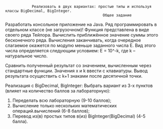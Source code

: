                Реализовать в двух вариантах: проcтые типы и используя классы BigDecimal, BigInteger.
                                                Общее задание
Разработать консольное приложение на Java.
Ряд программировать в отдельном классе (не загрузочном)!
Функция представлена в виде своего ряда Тейлора. Вычислить приближённое значение суммы этого бесконечного ряда. Вычисления заканчивать, когда очередное слагаемое окажется по модулю меньше заданного числа E. Вид этого числа определяется следующим условием: E = 10^-k, где k – натуральное число.

Сравнить полученный результат со значением, вычисленным через стандартные функции. Значения x и k ввести с клавиатуры.
Вывод результата осуществить с k+1 знаками после десятичной точки.

Реализация с BigDecimal, BigInteger:
Выбрать вариант из 3-х пунктов (влияет на количество баллов за лабораторную):
1. Переделать всю лабораторную (9-10 баллов);
2. Вычисление только нескольких математических операций.вычислений (6-8 баллов);
3. Перевод из(в) простых типов в(из) BigInteger(BigDecimal) (4-5 балла).